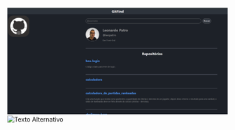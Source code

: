 ![GitFind](GitFindBackground.png)
<img src="(https://github.com/leopatro/gitfind/assets/150367424/e4745b9f-60de-40e3-b845-82c1b8ec8c53)" alt="Texto Alternativo">
